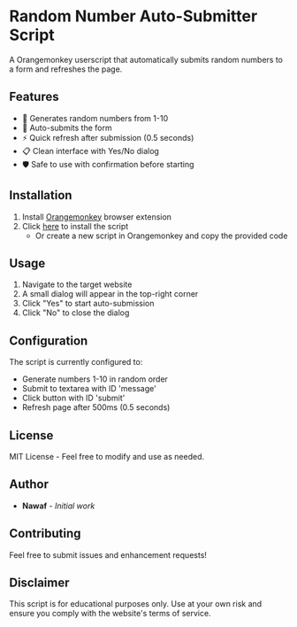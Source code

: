 # Random Number Auto-Submitter Script

A Orangemonkey userscript that automatically submits random numbers to a form and refreshes the page.

## Features

- 🎲 Generates random numbers from 1-10
- 🔄 Auto-submits the form
- ⚡ Quick refresh after submission (0.5 seconds)
- 📋 Clean interface with Yes/No dialog
- 🛡️ Safe to use with confirmation before starting

## Installation

1. Install [Orangemonkey](https://chromewebstore.google.com/detail/orangemonkey/ekmeppjgajofkpiofbebgcbohbmfldaf) browser extension
2. Click [here](link-to-your-script.user.js) to install the script
   - Or create a new script in Orangemonkey and copy the provided code

## Usage

1. Navigate to the target website
2. A small dialog will appear in the top-right corner
3. Click "Yes" to start auto-submission
4. Click "No" to close the dialog

## Configuration

The script is currently configured to:
- Generate numbers 1-10 in random order
- Submit to textarea with ID 'message'
- Click button with ID 'submit'
- Refresh page after 500ms (0.5 seconds)

## License

MIT License - Feel free to modify and use as needed.

## Author

- **Nawaf** - *Initial work*

## Contributing

Feel free to submit issues and enhancement requests!

## Disclaimer

This script is for educational purposes only. Use at your own risk and ensure you comply with the website's terms of service. 
